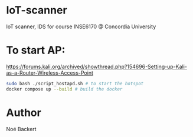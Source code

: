 # IoT-scanner
IoT scanner, IDS for course INSE6170 @ Concordia University




# To start AP:
https://forums.kali.org/archived/showthread.php?154696-Setting-up-Kali-as-a-Router-Wireless-Access-Point

```sh
sudo bash ./script_hostapd.sh # to start the hotspot
docker compose up --build # build the docker
```

# Author
Noé Backert